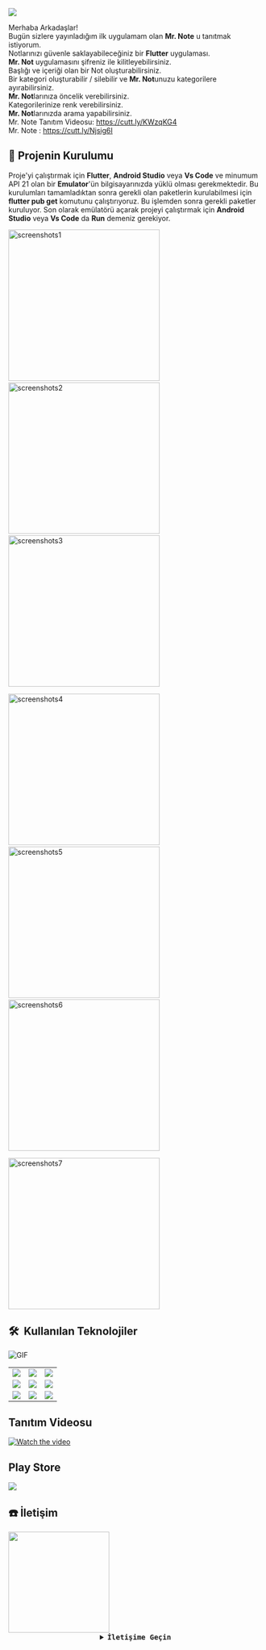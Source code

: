 
![](icon/icon1280x720.png)  
  
Merhaba Arkadaşlar!  
Bugün sizlere yayınladığım ilk uygulamam olan **Mr. Note** u tanıtmak istiyorum.  
Notlarınızı güvenle saklayabileceğiniz bir **Flutter** uygulaması.  
**Mr. Not** uygulamasını şifreniz ile kilitleyebilirsiniz.  
Başlığı ve içeriği olan bir Not oluşturabilirsiniz.  
Bir kategori oluşturabilir / silebilir ve **Mr. Not**unuzu kategorilere ayırabilirsiniz.  
**Mr. Not**larınıza öncelik verebilirsiniz.  
Kategorilerinize renk verebilirsiniz.  
**Mr. Not**larınızda arama yapabilirsiniz.  
Mr. Note Tanıtım Videosu: https://cutt.ly/KWzqKG4  
Mr. Note : https://cutt.ly/Njsig6I
  
## 📱 Projenin Kurulumu 
  
Proje'yi çalıştırmak için **Flutter**, **Android Studio** veya **Vs Code** ve minumum API 21 olan bir **Emulator**'ün bilgisayarınızda yüklü olması gerekmektedir. Bu kurulumları tamamladıktan sonra gerekli olan paketlerin kurulabilmesi için **flutter pub get** komutunu çalıştırıyoruz. Bu işlemden sonra gerekli paketler kuruluyor. Son olarak emülatörü açarak projeyi çalıştırmak için **Android Studio** veya **Vs Code** da **Run** demeniz gerekiyor.
  
<img src="screenshots/Tr/Screenshot_1615129538.png" alt="screenshots1" width="300"/>&nbsp;&nbsp;&nbsp;&nbsp;<img src="screenshots/Tr/Screenshot_1615129542.png" alt="screenshots2" width="300"/>&nbsp;&nbsp;&nbsp;&nbsp;<img src="screenshots/Tr/Screenshot_1615129546.png" alt="screenshots3" width="300"/>

<img src="screenshots/Tr/Screenshot_1615129551.png" alt="screenshots4" width="300"/>&nbsp;&nbsp;&nbsp;&nbsp;<img src="screenshots/Tr/Screenshot_1615129557.png" alt="screenshots5" width="300"/>&nbsp;&nbsp;&nbsp;&nbsp;<img src="screenshots/Tr/Screenshot_1615129569.png" alt="screenshots6" width="300"/>

<img src="screenshots/Tr/Screenshot_1615129577.png" alt="screenshots7" width="300"/>


<h2> 🛠 &nbsp;Kullanılan Teknolojiler</h2>  
  
<img alt="GIF" src="https://media.giphy.com/media/u1WhXLjwgcXpHJBMRM/giphy.gif?cid=ecf05e475nofe7h1n4wflij72c45ry76cq3fqlq0xxl01b4p&rid=giphy.gif&ct=g" />
  
<table style"float:right;">  
  <tr>  
    <td><img src="https://raw.githubusercontent.com/github/explore/cebd63002168a05a6a642f309227eefeccd92950/topics/flutter/flutter.png"/></td>
    <td><img src="https://raw.githubusercontent.com/github/explore/cebd63002168a05a6a642f309227eefeccd92950/topics/sql/sql.png"></td>  
    <td><img src="https://i2.wp.com/webdeyazilim.com/wp-content/uploads/2019/09/sharedpref-android-logo.png"/></td>  
  </tr>  
  <tr>  
    <td><img src="https://styles.redditmedia.com/t5_2v5u6/styles/communityIcon_5nh6vdm6bui51.png?width=256&s=b46a57f6414b3aa222c6303845d4edb35550b1d2"/></td>  
    <td><img src="https://raw.githubusercontent.com/github/explore/cebd63002168a05a6a642f309227eefeccd92950/topics/firebase/firebase.png"/</td>  
    <td><img src="https://raw.githubusercontent.com/github/explore/80688e429a7d4ef2fca1e82350fe8e3517d3494d/topics/git/git.png"/></td>  
  </tr>  
  <tr>  
    <td><img src="https://fincoapps.com/wp-content/uploads/2019/06/logo-json.png"/></td>  
    <td> <img src="https://img.informer.com/icons_mac/png/128/513/513579.png"/></td>  
    <td><img src="https://styles.redditmedia.com/t5_2sut9/styles/communityIcon_f1uukpexwpj11.jpg"/></td>  
  </tr> 
</table>

## Tanıtım Videosu
[![Watch the video](https://img.youtube.com/vi/GE3lsG0Vxbw/0.jpg)](https://cutt.ly/KWzqKG4)


## Play Store
[<img src="https://freeiconshop.com/wp-content/uploads/edd/google-play-badge-128x128.png">](https://cutt.ly/Njsig6I)


## :phone: İletişim  
  
<img src="https://media.giphy.com/media/E89xxATM4iZoPdr6Tb/giphy.gif?cid=ecf05e47uv0wjztoequ530ppalh68rpglnqubbbp5j5fjngo&rid=giphy.gif&ct=g" width="200"/>  
  
 <details align="center">  
   <summary><b> <samp> İletişime Geçin </samp></b></summary>  
   <br>  
   <samp>  
   <b><h2 style="color: #fc6203">HAKKICAN&nbsp; BÜLÜÇ</h2></b>  
   <img src="https://media.giphy.com/media/UEOOvW3IeovVh1h6na/giphy.gif?cid=ecf05e47zqj28vikoy2ppghak9fcyt3ge9qla79jrkk1ovoa&rid=giphy.gif&ct=g" width="200"/>  
     <br>  
     Projenin Linki: <a href="https://github.com/MrBuluc/mrnote">Mr. Note</a>  
     <br>  
     <br>  
     LinkedIn: <a href="https://www.linkedin.com/in/hakkican-buluc/"> LinkedIn Hesabım</a>  
     <br>  
     Instagram: <a href="https://www.instagram.com/mrbuluc/"> Instagram Hesabım</a>  
     <br>  
     Facebook: <a href="https://www.facebook.com/hakkican.buluc/"> Facebook Hesabım</a>  
     <br>  
     Mail Adresim: <a href="#"> hakkicanbuluc@gmail.com</a>  
   </samp>  
 </details>
